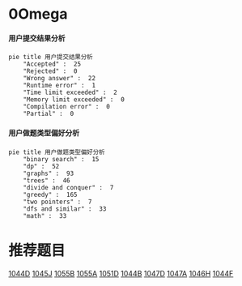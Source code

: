 # 0Omega

<!-- tabs:start -->



#### **用户提交结果分析**

```mermaid
pie title 用户提交结果分析
    "Accepted" :  25
    "Rejected" :  0
    "Wrong answer" :  22
    "Runtime error" :  1
    "Time limit exceeded" :  2
    "Memory limit exceeded" :  0
    "Compilation error" :  0
    "Partial" :  0
```

#### **用户做题类型偏好分析**

```mermaid
pie title 用户做题类型偏好分析
    "binary search" :  15
    "dp" :  52
    "graphs" :  93
    "trees" :  46
    "divide and conquer" :  7
    "greedy" :  165
    "two pointers" :  7
    "dfs and similar" :  33
    "math" :  33
```



<!-- tabs:end -->
# 推荐题目
[1044D](https://codeforces.com/contest/1044/problem/D)
[1045J](https://codeforces.com/contest/1045/problem/J)
[1055B](https://codeforces.com/contest/1055/problem/B)
[1055A](https://codeforces.com/contest/1055/problem/A)
[1051D](https://codeforces.com/contest/1051/problem/D)
[1044B](https://codeforces.com/contest/1044/problem/B)
[1047D](https://codeforces.com/contest/1047/problem/D)
[1047A](https://codeforces.com/contest/1047/problem/A)
[1046H](https://codeforces.com/contest/1046/problem/H)
[1044F](https://codeforces.com/contest/1044/problem/F)
